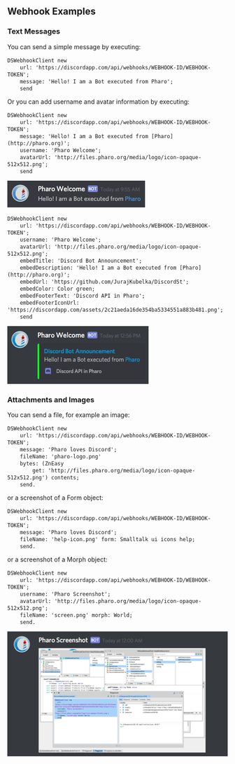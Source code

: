 ## Webhook Examples

### Text Messages

You can send a simple message by executing:

```Smalltalk
DSWebhookClient new 
	url: 'https://discordapp.com/api/webhooks/WEBHOOK-ID/WEBHOOK-TOKEN';
	message: 'Hello! I am a Bot executed from Pharo';
	send
```

Or you can add username and avatar information by executing:

```Smalltalk
DSWebhookClient new 
	url: 'https://discordapp.com/api/webhooks/WEBHOOK-ID/WEBHOOK-TOKEN';
	message: 'Hello! I am a Bot executed from [Pharo](http://pharo.org)';
	username: 'Pharo Welcome';
	avatarUrl: 'http://files.pharo.org/media/logo/icon-opaque-512x512.png';
	send
```

![Bot example](../assets/img/bot-example.png)

```Smalltalk
DSWebhookClient new 
	url: 'https://discordapp.com/api/webhooks/WEBHOOK-ID/WEBHOOK-TOKEN';
	username: 'Pharo Welcome';
	avatarUrl: 'http://files.pharo.org/media/logo/icon-opaque-512x512.png';
	embedTitle: 'Discord Bot Announcement';
	embedDescription: 'Hello! I am a Bot executed from [Pharo](http://pharo.org)';
	embedUrl: 'https://github.com/JurajKubelka/DiscordSt';
	embedColor: Color green;
	embedFooterText: 'Discord API in Pharo';
	embedFooterIconUrl: 'https://discordapp.com/assets/2c21aeda16de354ba5334551a883b481.png';
	send
```

![Bot example](../assets/img/embed-object.png)

### Attachments and Images

You can send a file, for example an image:

```Smalltalk
DSWebhookClient new 
	url: 'https://discordapp.com/api/webhooks/WEBHOOK-ID/WEBHOOK-TOKEN';
	message: 'Pharo loves Discord';
	fileName: 'pharo-logo.png' 
	bytes: (ZnEasy 
		get: 'http://files.pharo.org/media/logo/icon-opaque-512x512.png') contents;
	send.
```

or a screenshot of a Form object:

```Smalltalk
DSWebhookClient new 
	url: 'https://discordapp.com/api/webhooks/WEBHOOK-ID/WEBHOOK-TOKEN';
	message: 'Pharo loves Discord';
	fileName: 'help-icon.png' form: Smalltalk ui icons help;
	send.
```

or a screenshot of a Morph object:

```Smalltalk
DSWebhookClient new 
	url: 'https://discordapp.com/api/webhooks/WEBHOOK-ID/WEBHOOK-TOKEN';
	username: 'Pharo Screenshot';
	avatarUrl: 'http://files.pharo.org/media/logo/icon-opaque-512x512.png';
	fileName: 'screen.png' morph: World;
	send.
```

![Bot example](../assets/img/morph-screenshot.png)
